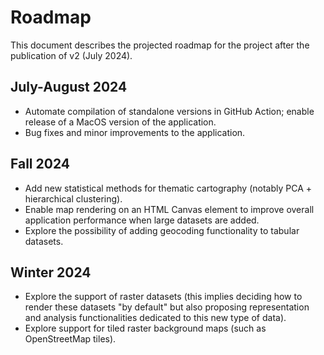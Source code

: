 # Roadmap

This document describes the projected roadmap for the project after the publication of v2 (July 2024).

## July-August 2024

- Automate compilation of standalone versions in GitHub Action; enable release of a MacOS version of the application.
- Bug fixes and minor improvements to the application.

## Fall 2024

- Add new statistical methods for thematic cartography (notably PCA + hierarchical clustering).
- Enable map rendering on an HTML Canvas element to improve overall application performance when large datasets are added.
- Explore the possibility of adding geocoding functionality to tabular datasets.

## Winter 2024

- Explore the support of raster datasets (this implies deciding how to render these datasets "by default" but also proposing representation and analysis functionalities dedicated to this new type of data).
- Explore support for tiled raster background maps (such as OpenStreetMap tiles).
